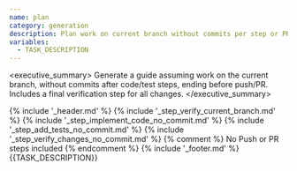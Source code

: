 ```yaml
---
name: plan
category: generation
description: Plan work on current branch without commits per step or PR creation.
variables:
  - TASK_DESCRIPTION
---
```

<executive_summary>
Generate a guide assuming work on the current branch, without commits after code/test steps, ending before push/PR. Includes a final verification step for all changes.
</executive_summary>

<instructions>
{% include '_header.md' %}
{% include '_step_verify_current_branch.md' %}
{% include '_step_implement_code_no_commit.md' %}
{% include '_step_add_tests_no_commit.md' %}
{% include '_step_verify_changes_no_commit.md' %}
{% comment %} No Push or PR steps included {% endcomment %}
{% include '_footer.md' %}
</instructions>

<task>
{{TASK_DESCRIPTION}}
</task>
